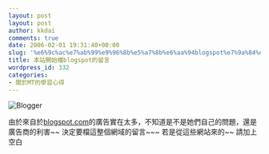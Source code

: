 ```yaml
---
layout: post
layout: post
author: kkdai
comments: true
date: 2006-02-01 19:31:40+00:00
slug: '%e6%9c%ac%e7%ab%99%e9%96%8b%e5%a7%8b%e6%aa%94blogspot%e7%9a%84%e7%95%99%e8%a8%80'
title: 本站開始檔blogspot的留言
wordpress_id: 332
categories:
- 關於MT的學習心得
---
```


![Blogger](http://www.blogger.com/img/logo100.gif)

由於來自於[blogspot.com](http://www.blogger.com/start)的廣告實在太多，不知道是不是她們自己的問題，還是廣告商的利害~~ 決定要檔這整個網域的留言~~~ 若是從這些網站來的~~ 請加上空白
